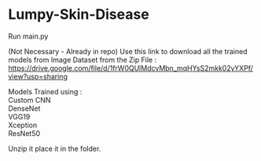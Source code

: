 # Lumpy-Skin-Disease

Run main.py

(Not Necessary - Already in repo) Use this link to download all the trained models from Image Dataset from the Zip File :
https://drive.google.com/file/d/1frW0QUlMdcvMbn_mqHYsS2mkk02yYXPf/view?usp=sharing

Models Trained using :<br>
Custom CNN<br>
DenseNet<br>
VGG19<br>
Xception<br>
ResNet50

Unzip it place it in the folder.
